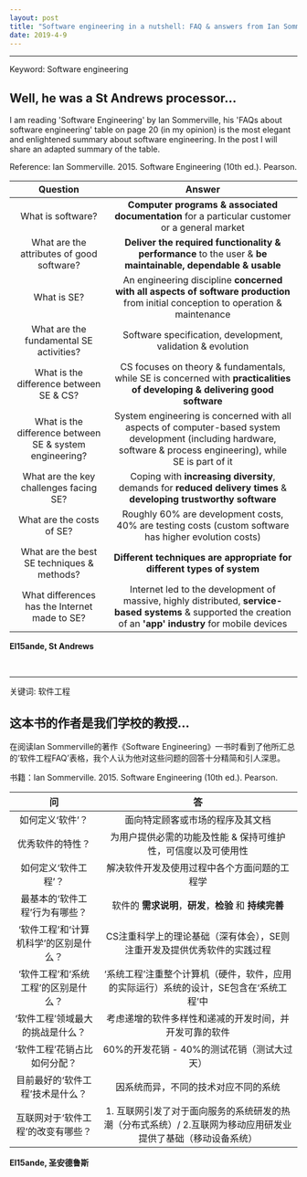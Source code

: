 ```yaml
---
layout: post
title: "Software engineering in a nutshell: FAQ & answers from Ian Sommerville"
date: 2019-4-9
---
```

<hr>
Keyword: Software engineering

## Well, he was a St Andrews processor...

I am reading 'Software Engineering' by Ian Sommerville, his 'FAQs about software engineering' table on page 20 (in my opinion) is the most elegant and enlightened summary about software engineering. In the post I will share an adapted summary of the table.

Reference: Ian Sommerville. 2015. Software Engineering (10th ed.). Pearson.

Question | Answer
| :---: | :---: |
What is software? | __Computer programs & associated documentation__ for a particular customer or a general market
What are the attributes of good software? | __Deliver the required functionality & performance__ to the user & __be maintainable, dependable & usable__
What is SE? | An engineering discipline __concerned with all aspects of software production__ from initial conception to operation & maintenance
What are the fundamental SE activities? | Software specification, development, validation & evolution
What is the difference between SE & CS? | CS focuses on theory & fundamentals, while SE is concerned with __practicalities of developing & delivering good software__
What is the difference between SE & system engineering? | System engineering is concerned with all aspects of computer-based system development (including hardware, software & process engineering), while SE is part of it
What are the key challenges facing SE? | Coping with __increasing diversity__, demands for __reduced delivery times__ & __developing trustworthy software__
What are the costs of SE? | Roughly 60% are development costs, 40% are testing costs (custom software has higher evolution costs)
What are the best SE techniques & methods? | __Different techniques are appropriate for different types of system__
What differences has the Internet made to SE? | Internet led to the development of massive, highly distributed, __service-based systems__ & supported the creation of an __'app' industry__ for mobile devices

__El15ande, St Andrews__

<br>
<hr>
关键词: 软件工程

## 这本书的作者是我们学校的教授...

在阅读Ian Sommerville的著作《Software Engineering》一书时看到了他所汇总的‘软件工程FAQ’表格，我个人认为他对这些问题的回答十分精简和引人深思。

书籍：Ian Sommerville. 2015. Software Engineering (10th ed.). Pearson.

问 | 答
| :---: | :---: |
如何定义‘软件’？ | 面向特定顾客或市场的程序及其文档
优秀软件的特性？ | 为用户提供必需的功能及性能 & 保持可维护性，可信度以及可使用性
如何定义‘软件工程’？ | 解决软件开发及使用过程中各个方面问题的工程学
最基本的‘软件工程’行为有哪些？ | 软件的 __需求说明__，__研发__，__检验__ 和 __持续完善__
‘软件工程’和‘计算机科学’的区别是什么？ | CS注重科学上的理论基础（深有体会），SE则注重开发及提供优秀软件的实践过程
‘软件工程’和‘系统工程’的区别是什么？ | ‘系统工程’注重整个计算机（硬件，软件，应用的实际运行）系统的设计，SE包含在‘系统工程’中
‘软件工程’领域最大的挑战是什么？ | 考虑递增的软件多样性和递减的开发时间，并开发可靠的软件
‘软件工程’花销占比如何分配？ | 60%的开发花销 - 40%的测试花销（测试大过天）
目前最好的‘软件工程’技术是什么？ | 因系统而异，不同的技术对应不同的系统
互联网对于‘软件工程’的改变有哪些？ | 1. 互联网引发了对于面向服务的系统研发的热潮（分布式系统）/ 2.互联网为移动应用研发业提供了基础（移动设备系统）

__El15ande, 圣安德鲁斯__
